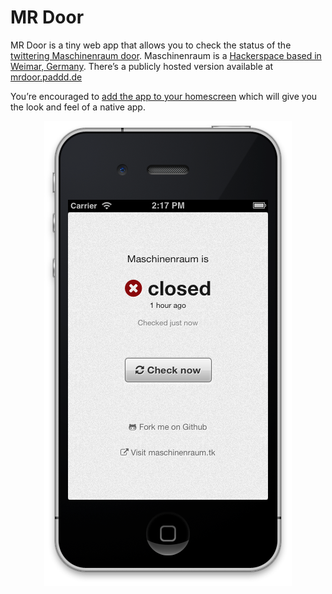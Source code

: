 MR Door
=======

MR Door is a tiny web app that allows you to check the status of the
[twittering Maschinenraum door](https://twitter.com/intent/user?screen_name=mr_door_status).
Maschinenraum is a [Hackerspace based in Weimar, Germany](http://maschinenraum.tk).
There’s a publicly hosted version available at [mrdoor.paddd.de](http://mrdoor.paddd.de)

You’re encouraged to [add the app to your homescreen](http://www.apple.com/ios/add-to-home-screen/)
which will give you the look and feel of a native app.

<p align="center">
  <img src="doc/screenshot.png" alt="Screenshot" />
</p>
